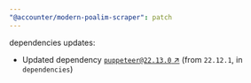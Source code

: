 ```yaml
---
"@accounter/modern-poalim-scraper": patch
---
```

dependencies updates:
  - Updated dependency [`puppeteer@22.13.0` ↗︎](https://www.npmjs.com/package/puppeteer/v/22.13.0) (from `22.12.1`, in `dependencies`)
